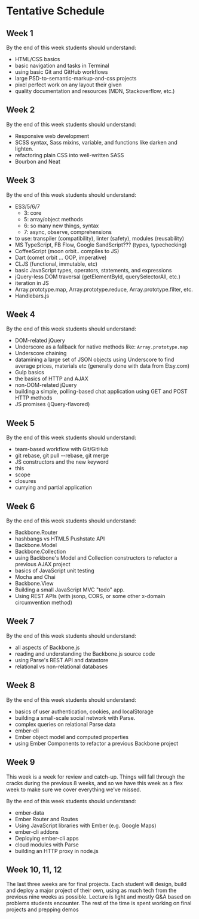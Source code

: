 # Tentative Schedule
## Week 1
By the end of this week students should understand:
- HTML/CSS basics
- basic navigation and tasks in Terminal
- using basic Git and GitHub workflows
- large PSD-to-semantic-markup-and-css projects
- pixel perfect work on any layout their given
- quality documentation and resources (MDN, Stackoverflow, etc.)
## Week 2
By the end of this week students should understand:
- Responsive web development
- SCSS syntax, Sass mixins, variable, and functions like darken and lighten.
- refactoring plain CSS into well-written SASS
- Bourbon and Neat
## Week 3
By the end of this week students should understand:
- ES3/5/6/7
  - 3: core
  - 5: array/object methods
  - 6: so many new things, syntax
  - 7: async, observe, comprehensions
- to use: transpiler (compatibility), linter (safety), modules (reusability)
- MS TypeScript, FB Flow, Google SandScript??? (types, typechecking)
- CoffeeScript (moon orbit.. compiles to JS)
- Dart (comet orbit ... OOP, imperative)
- CLJS (functional, immutable, etc)
- basic JavaScript types, operators, statements, and expressions
- jQuery-less DOM traversal (getElementById, querySelectorAll, etc.)
- iteration in JS
- Array.prototype.map, Array.prototype.reduce, Array.prototype.filter, etc.
- Handlebars.js
## Week 4
By the end of this week students should understand:
- DOM-related jQuery
- Underscore as a fallback for native methods like: `Array.prototype.map`
- Underscore chaining
- datamining a large set of JSON objects using Underscore to find average prices, materials etc (generally done with data from Etsy.com)
- Gulp basics
- the basics of HTTP and AJAX
- non-DOM-related jQuery
- building a simple, polling-based chat application using GET and POST HTTP methods
- JS promises (jQuery-flavored)
## Week 5 
By the end of this week students should understand:
- team-based workflow with Git/GitHub
- git rebase, git pull --rebase, git merge
- JS constructors and the new keyword
- this
- scope
- closures
- currying and partial application
## Week 6 
By the end of this week students should understand:
- Backbone.Router
- hashbangs vs HTML5 Pushstate API
- Backbone.Model
- Backbone.Collection
- using Backbone's Model and Collection constructors to refactor a previous AJAX project
- basics of JavaScript unit testing
- Mocha and Chai
- Backbone.View
- Building a small JavaScript MVC "todo" app.
- Using REST APIs (with jsonp, CORS, or some other x-domain circumvention method)
## Week 7 
By the end of this week students should understand:
- all aspects of Backbone.js
- reading and understanding the Backbone.js source code
- using Parse's REST API and datastore
- relational vs non-relational databases
## Week 8 
By the end of this week students should understand:
- basics of user authentication, cookies, and localStorage
- building a small-scale social network with Parse.
- complex queries on relational Parse data
- ember-cli
- Ember object model and computed properties
- using Ember Components to refactor a previous Backbone project
## Week 9 
This week is a week for review and catch-up. Things will fall through the cracks during the previous 8 weeks, and so we have this week as a flex week to make sure we cover everything we've missed.

By the end of this week students should understand:
- ember-data
- Ember Router and Routes
- Using JavaScript libraries with Ember (e.g. Google Maps)
- ember-cli addons
- Deploying ember-cli apps
- cloud modules with Parse
- building an HTTP proxy in node.js
## Week 10, 11, 12
The last three weeks are for final projects. Each student will design, build and deploy a major project of their own, using as much tech from the previous nine weeks as possible. Lecture is light and mostly Q&A based on problems students encounter. The rest of the time is spent working on final projects and prepping demos